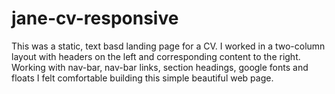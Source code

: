 # jane-cv-responsive
This was a static, text basd landing page for a CV. I worked in a two-column layout with headers on the left and corresponding content to the right. Working with nav-bar, nav-bar links, section headings, google fonts and floats I felt comfortable building this simple beautiful web page.
